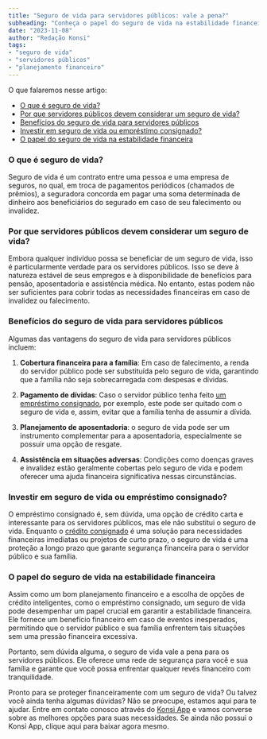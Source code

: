 ```yaml
---
title: "Seguro de vida para servidores públicos: vale a pena?"
subheading: "Conheça o papel do seguro de vida na estabilidade financeira do servidor público e sua família"
date: "2023-11-08"
author: "Redação Konsi"
tags:
- "seguro de vida"
- "servidores públicos"
- "planejamento financeiro"
---
```


O que falaremos nesse artigo:

- [O que é seguro de vida?](#o-que-e)
- [Por que servidores públicos devem considerar um seguro de vida?](#por-que)
- [Benefícios do seguro de vida para servidores públicos](#beneficios)
- [Investir em seguro de vida ou empréstimo consignado?](#investir)
- [O papel do seguro de vida na estabilidade financeira](#papel)

### O que é seguro de vida?<a name="o-que-e"></a>

Seguro de vida é um contrato entre uma pessoa e uma empresa de seguros, no qual, em troca de pagamentos periódicos (chamados de prêmios), a seguradora concorda em pagar uma soma determinada de dinheiro aos beneficiários do segurado em caso de seu falecimento ou invalidez.

### Por que servidores públicos devem considerar um seguro de vida?<a name="por-que"></a>

Embora qualquer indivíduo possa se beneficiar de um seguro de vida, isso é particularmente verdade para os servidores públicos. Isso se deve à natureza estável de seus empregos e à disponibilidade de benefícios para pensão, aposentadoria e assistência médica. No entanto, estas podem não ser suficientes para cobrir todas as necessidades financeiras em caso de invalidez ou falecimento.

### Benefícios do seguro de vida para servidores públicos<a name="beneficios"></a>

Algumas das vantagens do seguro de vida para servidores públicos incluem:

1. **Cobertura financeira para a família**: Em caso de falecimento, a renda do servidor público pode ser substituída pelo seguro de vida, garantindo que a família não seja sobrecarregada com despesas e dívidas.

2. **Pagamento de dívidas**: Caso o servidor público tenha feito [um empréstimo consignado](https://konsi.com.br/postagens/a-importncia-do-seguro-prestamista-no-emprstimo-consignado), por exemplo, este pode ser quitado com o seguro de vida e, assim, evitar que a família tenha de assumir a dívida.

3. **Planejamento de aposentadoria**: o seguro de vida pode ser um instrumento complementar para a aposentadoria, especialmente se possuir uma opção de resgate.

4. **Assistência em situações adversas**: Condições como doenças graves e invalidez estão geralmente cobertas pelo seguro de vida e podem oferecer uma ajuda financeira significativa nessas circunstâncias.

### Investir em seguro de vida ou empréstimo consignado?<a name="investir"></a>

O empréstimo consignado é, sem dúvida, uma opção de crédito carta e interessante para os servidores públicos, mas ele não substitui o seguro de vida. Enquanto o [crédito consignado](https://konsi.com.br/postagens/por-que-o-crdito-consignado-a-melhor-escolha-para-servidores-pblicos) é uma solução para necessidades financeiras imediatas ou projetos de curto prazo, o seguro de vida é uma proteção a longo prazo que garante segurança financeira para o servidor público e sua família.

### O papel do seguro de vida na estabilidade financeira<a name="papel"></a>

Assim como um bom planejamento financeiro e a escolha de opções de crédito inteligentes, como o empréstimo consignado, um seguro de vida pode desempenhar um papel crucial em garantir a estabilidade financeira. Ele fornece um benefício financeiro em caso de eventos inesperados, permitindo que o servidor público e sua família enfrentem tais situações sem uma pressão financeira excessiva.

Portanto, sem dúvida alguma, o seguro de vida vale a pena para os servidores públicos. Ele oferece uma rede de segurança para você e sua família e garante que você possa enfrentar qualquer revés financeiro com tranquilidade.

Pronto para se proteger financeiramente com um seguro de vida? Ou talvez você ainda tenha algumas dúvidas? Não se preocupe, estamos aqui para te ajudar. Entre em contato conosco através do [Konsi App](https://konsi.com.br/) e vamos converse sobre as melhores opções para suas necessidades. Se ainda não possui o Konsi App, clique aqui para baixar agora mesmo.